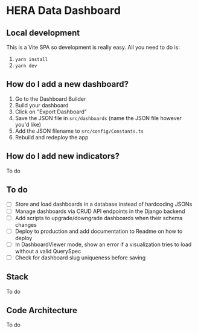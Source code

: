 # HERA Data Dashboard

## Local development

This is a Vite SPA so development is really easy. All you need to do is:

1. `yarn install`
2. `yarn dev`

## How do I add a new dashboard?

1. Go to the Dashboard Builder
2. Build your dashboard
3. Click on "Export Dashboard"
4. Save the JSON file in `src/dashboards` (name the JSON file however you'd like)
5. Add the JSON filename to `src/config/Constants.ts`
6. Rebuild and redeploy the app

## How do I add new indicators?

To do

## To do

- [ ] Store and load dashboards in a database instead of hardcoding JSONs
- [ ] Manage dashboards via CRUD API endpoints in the Django backend
- [ ] Add scripts to upgrade/downgrade dashboards when their schema changes
- [ ] Deploy to production and add documentation to Readme on how to deploy
- [ ] In DashboardViewer mode, show an error if a visualization tries to load without a valid QuerySpec
- [ ] Check for dashboard slug uniqueness before saving

## Stack

To do

## Code Architecture

To do
